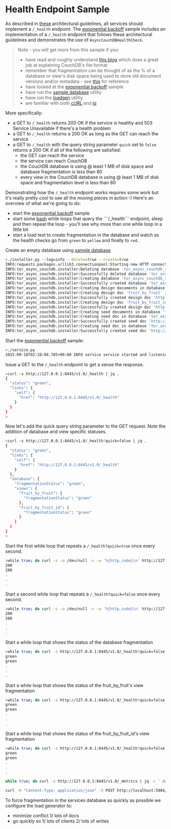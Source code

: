 # Health Endpoint Sample
As described in [these](https://github.com/simonsdave/microservice-architecture)
architectural guidelines, all services should implement a ```/_health```
endpoint.
The [exponential backoff](../exp_backoff) sample includes an implementation
of a ```/_health``` endpoint that follows these architectural guidelines
and demonstrates the use of ```AsyncCouchDBHealthCheck```.

> Note - you will get more from this sample if you:
> * have read and roughly understand [this blog](https://plus.google.com/+rkalla/posts/CyvwRcvh4vv)
which does a great job at explaining CouchDB's file format
> * remember that fragmentation can be thought of as the %
of a database or view's disk space being used to store old
document versions and/or metadata - see
[this](http://docs.couchdb.org/en/latest/config/compaction.html#compaction-daemon-rules)
for reference
> * have looked at the [exponential backoff](../exp_backoff) sample
> * have run the [sample database](../db_installer) utility
> * have run the [loadgen](../loadgen) utility
> * are familiar with both
[cURL](http://curl.haxx.se/) and [jq](https://stedolan.github.io/jq/)


More specifically:

* a GET to ```/_health``` returns 200 OK if the service is healthy
and 503 Service Unavailable if there's a health problem
* a GET to ```/_health``` returns a 200 OK as long as the GET can
reach the service
* a GET to ```/_health``` with the query string parameter ```quick```
set to ```false``` returns a 200 OK if all of the following are satisfied:
  * the GET can reach the service
  * the service can reach CouchDB
  * the CouchDB database is using @ least 1 MB of disk space and
  database fragmentation is less than 80
  * every view in the CouchDB database is using @ least 1 MB of disk space and
  fragmentation level is less than 80

Demonstrating how the ```/_health``` endpoint works requires
some work but it's really pretty cool to see all the moving pieces
in action:-) Here's an overview of what we're going to do:

* start the [exponential backoff](../exp_backoff) sample
* start some [bash](https://en.wikipedia.org/wiki/Bash_(Unix_shell))
while loops that query the ```/_health``` endpoint, sleep
and then repeat the loop - you'll see why more than one while loop
in a little bit
* start a load test to create fragmentation in the database
and watch as the health checks go from ```green``` to ```yellow```
and finally to ```red```.   

Create an empty database using [sample database](../db_installer)

```bash
>./installer.py --log=info --delete=true --create=true
INFO:requests.packages.urllib3.connectionpool:Starting new HTTP connection (1): 127.0.0.1
INFO:tor_async_couchdb.installer:Deleting database 'tor_async_couchdb_sample' on 'http://127.0.0.1:5984'
INFO:tor_async_couchdb.installer:Successfully deleted database 'tor_async_couchdb_sample' on 'http://127.0.0.1:5984'
INFO:tor_async_couchdb.installer:Creating database 'tor_async_couchdb_sample' on 'http://127.0.0.1:5984'
INFO:tor_async_couchdb.installer:Successfully created database 'tor_async_couchdb_sample' on 'http://127.0.0.1:5984'
INFO:tor_async_couchdb.installer:Creating design documents in database 'tor_async_couchdb_sample' on 'http://127.0.0.1:5984'
INFO:tor_async_couchdb.installer:Creating design doc 'fruit_by_fruit' in database 'tor_async_couchdb_sample' on 'http://127.0.0.1:5984' from file '/Users/dave.simons/tor-async-couchdb/samples/db_installer/design_docs/fruit_by_fruit.json'
INFO:tor_async_couchdb.installer:Successfully created design doc 'http://127.0.0.1:5984/tor_async_couchdb_sample/_design/fruit_by_fruit'
INFO:tor_async_couchdb.installer:Creating design doc 'fruit_by_fruit_id' in database 'tor_async_couchdb_sample' on 'http://127.0.0.1:5984' from file '/Users/dave.simons/tor-async-couchdb/samples/db_installer/design_docs/fruit_by_fruit_id.json'
INFO:tor_async_couchdb.installer:Successfully created design doc 'http://127.0.0.1:5984/tor_async_couchdb_sample/_design/fruit_by_fruit_id'
INFO:tor_async_couchdb.installer:Creating seed documents in database 'tor_async_couchdb_sample' on 'http://127.0.0.1:5984'
INFO:tor_async_couchdb.installer:Creating seed doc in database 'tor_async_couchdb_sample' on 'http://127.0.0.1:5984' from file '/Users/dave.simons/tor-async-couchdb/samples/db_installer/seed_docs/apple.json'
INFO:tor_async_couchdb.installer:Successfully created seed doc 'http://127.0.0.1:5984/tor_async_couchdb_sample/05d4d63d0f0338cebd34f97a8600041d' from '/Users/dave.simons/tor-async-couchdb/samples/db_installer/seed_docs/apple.json'
INFO:tor_async_couchdb.installer:Creating seed doc in database 'tor_async_couchdb_sample' on 'http://127.0.0.1:5984' from file '/Users/dave.simons/tor-async-couchdb/samples/db_installer/seed_docs/conflicts.json'
INFO:tor_async_couchdb.installer:Successfully created seed doc 'http://127.0.0.1:5984/tor_async_couchdb_sample/05d4d63d0f0338cebd34f97a86000769' from '/Users/dave.simons/tor-async-couchdb/samples/db_installer/seed_docs/conflicts.json'
```

Start the [exponential backoff](../exp_backoff) sample:

```bash
>./service.py
2015-09-18T02:20:04.785+00:00 INFO service service started and listening on http://127.0.0.1:8445 talking to database http://127.0.0.1:5984/tor_async_couchdb_sample
```

Issue a GET to the ```/_health``` endpoint to get a sense the response.

```bash
>curl -s http://127.0.0.1:8445/v1.0/_health | jq .
{
  "status": "green",
  "links": {
    "self": {
      "href": "http://127.0.0.1:8445/v1.0/_health"
    }
  }
}
>
```

Now let's add the quick query string parameter to the GET request.
Note the addition of database and view specific statuses.

```bash
>curl -s http://127.0.0.1:8445/v1.0/_health?quick=false | jq .
{
  "status": "green",
  "links": {
    "self": {
      "href": "http://127.0.0.1:8445/v1.0/_health"
    }
  },
  "database": {
    "fragmentationStatus": "green",
    "views": {
      "fruit_by_fruit": {
        "fragmentationStatus": "green"
      },
      "fruit_by_fruit_id": {
        "fragmentationStatus": "green"
      }
    }
  }
}
>
```

Start the first while loop that repeats a ```/_health?quick=true``` once
every second.

```bash
>while true; do curl -s -o /dev/null -s -w '%{http_code}\n' http://127.0.0.1:8445/v1.0/_health?quick=true; sleep 1; done
200
200
.
.
.
```

Start a second while loop that repeats a ```/_health?quick=false``` once
every second.

```bash
>while true; do curl -s -o /dev/null -s -w '%{http_code}\n' http://127.0.0.1:8445/v1.0/_health?quick=false; sleep 1; done
200
200
.
.
.
```

Start a while loop that shows the status of
the database fragmentation

```bash
>while true; do curl -s http://127.0.0.1:8445/v1.0/_health?quick=false | jq -c '.database.fragmentationStatus' | sed -e 's/\"//g'; sleep 1; done
green
green
.
.
.
```

Start a while loop that shows the status of
the fruit_by_fruit's view fragmentation

```bash
>while true; do curl -s http://127.0.0.1:8445/v1.0/_health?quick=false | jq -c 'database.views.fruit_by_fruit.fragmentationStatus' | sed -e 's/\"//g'; sleep 1; done
green
green
.
.
.
```

Start a while loop that shows the status of
the fruit_by_fruit_id's view fragmentation

```bash
>while true; do curl -s http://127.0.0.1:8445/v1.0/_health?quick=false | jq -c '.database.views.fruit_by_fruit_id.fragmentationStatus' | sed -e 's/\"//g'; sleep 1; done
green
green
.
.
.
```

```bash
while true; do curl -s http://127.0.0.1:8445/v1.0/_metrics | jq -c '.database.fragmentation' | sed -e 's/\"//g'; sleep 1; done
```

```bash
curl -H "Content-Type: application/json" -X POST http://localhost:5984/tor_async_couchdb_sample/_compact
```

To force fragmentation in the services database as quickly as possible
we configure the load generator to:
* minimize conflict 1/ lots of docs
* go quickly so 1/ lots of clients 2/ lots of writes
